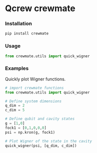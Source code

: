 # Qcrew crewmate

### Installation

```bash
pip install crewmate
```

### Usage

```python
from crewmate.utils import quick_wigner
```

### Examples

Quickly plot Wigner functions.

```python
# import crewmate functions
from crewmate.utils import quick_wigner

# Define system dimensions
q_dim = 2
c_dim = 5

# Define qubit and cavity states
g = [1,0]
fock1 = [0,1,0,0,0]
psi = np.kron(g, fock1)

# Plot Wigner of the state in the cavity
quick_wigner(psi, [q_dim, c_dim])
```
